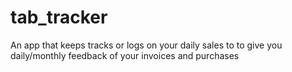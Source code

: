 # tab_tracker
An app that keeps tracks or logs on your daily sales to to give you daily/monthly feedback of your invoices and purchases
